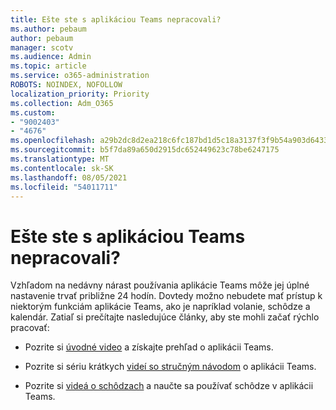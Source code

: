 ```yaml
---
title: Ešte ste s aplikáciou Teams nepracovali?
ms.author: pebaum
author: pebaum
manager: scotv
ms.audience: Admin
ms.topic: article
ms.service: o365-administration
ROBOTS: NOINDEX, NOFOLLOW
localization_priority: Priority
ms.collection: Adm_O365
ms.custom:
- "9002403"
- "4676"
ms.openlocfilehash: a29b2dc8d2ea218c6fc187bd1d5c18a3137f3f9b54a903d6433063c233f1996c
ms.sourcegitcommit: b5f7da89a650d2915dc652449623c78be6247175
ms.translationtype: MT
ms.contentlocale: sk-SK
ms.lasthandoff: 08/05/2021
ms.locfileid: "54011711"
---
```

# <a name="new-to-teams"></a>Ešte ste s aplikáciou Teams nepracovali?

Vzhľadom na nedávny nárast používania aplikácie Teams môže jej úplné nastavenie trvať približne 24 hodín. Dovtedy možno nebudete mať prístup k niektorým funkciám aplikácie Teams, ako je napríklad volanie, schôdze a kalendár. Zatiaľ si prečítajte nasledujúce články, aby ste mohli začať rýchlo pracovať: 

- Pozrite si [úvodné video](https://support.office.com/article/welcome-to-microsoft-teams-b98d533f-118e-4bae-bf44-3df2470c2b12) a získajte prehľad o aplikácii Teams.

- Pozrite si sériu krátkych [videí so stručným návodom](https://support.office.com/article/video-what-is-microsoft-teams-422bf3aa-9ae8-46f1-83a2-e65720e1a34d) o aplikácii Teams.

- Pozrite si [videá o schôdzach](https://support.office.com/article/join-a-teams-meeting-078e9868-f1aa-4414-8bb9-ee88e9236ee4) a naučte sa používať schôdze v aplikácii Teams.
